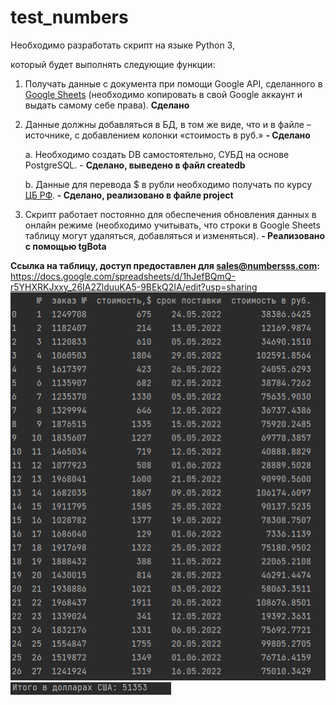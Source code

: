 # test_numbers
Необходимо разработать скрипт на языке Python 3, 

который будет выполнять следующие функции:

1. Получать данные с документа при помощи Google API, сделанного в [Google Sheets](https://docs.google.com/spreadsheets/d/1LTejK-Oo7L1bFreBIIcEZnF1W1RCC1s_jos3EuIP0jI/edit?usp=sharing) (необходимо копировать в свой Google аккаунт и выдать самому себе права).
**Сделано**
2. Данные должны добавляться в БД, в том же виде, что и в файле –источнике, с добавлением колонки «стоимость в руб.» **- Сделано**
    
    a. Необходимо создать DB самостоятельно, СУБД на основе PostgreSQL. - **Сделано, выведено в файл createdb**
    
    b. Данные для перевода $ в рубли необходимо получать по курсу [ЦБ РФ](https://www.cbr.ru/development/SXML/). **- Сделано, реализовано в файле project**
    
3. Скрипт работает постоянно для обеспечения обновления данных в онлайн режиме (необходимо учитывать, что строки в Google Sheets таблицу могут удаляться, добавляться и изменяться). **- Реализовано с помощью tgBota**

**Ссылка на таблицу, доступ предоставлен для sales@numbersss.com:**
https://docs.google.com/spreadsheets/d/1hJefBQmQ-r5YHXRKJxxy_26IA2ZlduuKA5-9BEkQ2IA/edit?usp=sharing
![img.png](img.png)
![img_1.png](img_1.png)